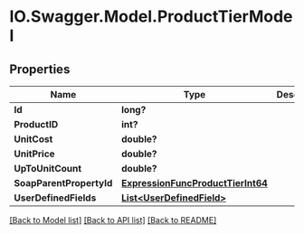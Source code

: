 # IO.Swagger.Model.ProductTierModel
## Properties

Name | Type | Description | Notes
------------ | ------------- | ------------- | -------------
**Id** | **long?** |  | [optional] 
**ProductID** | **int?** |  | [optional] 
**UnitCost** | **double?** |  | [optional] 
**UnitPrice** | **double?** |  | [optional] 
**UpToUnitCount** | **double?** |  | [optional] 
**SoapParentPropertyId** | [**ExpressionFuncProductTierInt64**](ExpressionFuncProductTierInt64.md) |  | [optional] 
**UserDefinedFields** | [**List&lt;UserDefinedField&gt;**](UserDefinedField.md) |  | [optional] 

[[Back to Model list]](../README.md#documentation-for-models) [[Back to API list]](../README.md#documentation-for-api-endpoints) [[Back to README]](../README.md)


